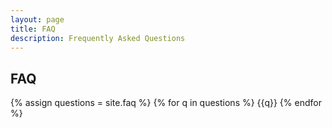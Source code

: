 ```yaml
---
layout: page
title: FAQ
description: Frequently Asked Questions
---
```


## FAQ

{% assign questions = site.faq %}
{% for q in questions %}
{{q}}
{% endfor %}

